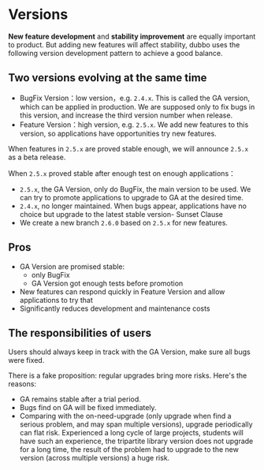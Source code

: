 # Versions

**New feature development** and **stability improvement** are equally important to product. But adding new features will affect stability, dubbo uses the following version development pattern to achieve a good balance.

## Two versions evolving at the same time

* BugFix Version：low version，e.g. `2.4.x`. This is called the GA version, which can be applied in production. We are supposed only to fix bugs in this version, and increase the third version number when release.
* Feature Version：high version, e.g. `2.5.x`. We add new features to this version, so applications have opportunities try new features.

When features in `2.5.x` are proved stable enough, we will announce `2.5.x` as a beta release. 

When `2.5.x` proved stable after enough test on enough applications：

* `2.5.x`, the GA Version, only do BugFix, the main version to be used. We can try to promote applications to upgrade to GA at the desired time.
* `2.4.x`, no longer maintained. When bugs appear, applications have no choice but upgrade to the latest stable version- Sunset Clause
* We create a new branch `2.6.0` based on `2.5.x` for new features.

## Pros

* GA Version are promised stable:
    * only BugFix
    * GA Version got enough tests before promotion
* New features can respond quickly in Feature Version and allow applications to try that
* Significantly reduces development and maintenance costs 

## The responsibilities of users

Users should always keep in track with the GA Version, make sure all bugs were fixed.

There is a fake proposition: regular upgrades bring more risks. Here's the reasons:

* GA remains stable after a trial period.
* Bugs find on GA will be fixed immediately.
* Comparing with the on-need-upgrade (only upgrade when find a serious problem, and may span multiple versions), upgrade periodically can flat risk. Experienced a long cycle of large projects, students will have such an experience, the tripartite library version does not upgrade for a long time, the result of the problem had to upgrade to the new version (across multiple versions) a huge risk.
